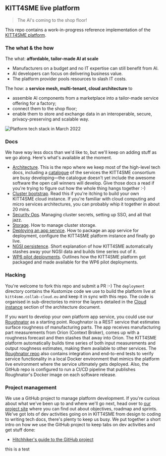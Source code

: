 KITT4SME live platform
----------------------
> The AI's coming to the shop floor!

This repo contains a work-in-progress reference implementation of the
[KITT4SME platform][k4s].


### The what & the how

The what: **affordable, tailor-made AI at scale**

* Manufacturers on a budget and no IT expertise can still benefit
  from AI.
* AI developers can focus on delivering business value.
* The platform provider pools resources to slash IT costs.

The how: a **service mesh, multi-tenant, cloud architecture** to

* assemble AI components from a marketplace into a tailor-made
  service offering for a factory;
* connect them to the shop floor;
* enable them to store and exchange data in an interoperable,
  secure, privacy-preserving and scalable way.

![Platform tech stack in March 2022][dia.tech-stack]


### Docs

We have way less docs than we'd like to, but we'll keep on adding
stuff as we go along. Here's what's available at the moment.

* [Architecture][arch]. This is the repo where we keep most of the
  high-level tech docs, including a [catalogue][arch.catalogue] of
  the services the KITT4SME consortium are busy developing—the catalogue
  doesn't yet include the awesome software the open call winners will
  develop. Give those docs a read if you're trying to figure out how
  the whole thing hangs together :-)
* [Cluster bootstrap][boot]. Read this if you're itching to build
  your own KITT4SME cloud instance. If you're familiar with cloud
  computing and micro services architectures, you can probably whip
  it together in about 20 mins.
* [Security Ops][sec]. Managing cluster secrets, setting up SSO,
  and all that jazz.
* [Storage][storage]. How to manage cluster storage.
* [Deploying an app service][app-deployment]. How to package an app
  service for deployment, configure the KITT4SME platform instance
  and finally go live.
* [NGSI persistence][ngsi-p]. Short explanation of how KITT4SME
  automatically stashes away your NGSI data and builds time series
  out of it.
* [WP6 pilot deployments][wp6.trials]. Outlines how the KITT4SME
  platform got packaged and made available for the WP6 pilot
  deployments.


### Hacking

You're welcome to fork this repo and submit a PR :-) The `deployment`
directory contains the Kustomize code we use to build the platform
live at `kitt4sme.collab-cloud.eu` and keep it in sync with this repo.
The code is organised in sub-directories to mirror the layers detailed
in the [Cloud instance][arch.cloud] section of the architecture document.

If you want to develop your own platform app service, you could use
our [Roughnator][rtor] as a starting point. Roughnator is a REST service
that estimates surface roughness of manufacturing parts. The app receives
manufacturing part measurements from Orion (Context Broker), comes up
with a roughness forecast and then stashes that away into Orion. The
KITT4SME platform automatically builds time series of both input measurements
and output roughness estimates, making them available to other services.
The [Roughnator repo][rtor] also contains integration and end-to-end
tests to verify service functionality in a local Docker environment
that mimics the platform live environment where the service ultimately
gets deployed. Also, the GitHub repo is configured to run a CI/CD
pipeline that publishes Roughnator's Docker image on each software
release.


### Project management

We use a GitHub project to manage platform development. If you're
curious about what we've been up to and where we'll go next, head
over to [our project site][gh.proj] where you can find out about
objectives, roadmap and sprints. We've got lots of dev activities
going on in KITT4SME from design to coding to writing tech docs,
there's plenty to keep us busy. We put together a short intro on
how we use the GitHub project to keep tabs on dev activities and
get stuff done:

* [Hitchhiker's guide to the GitHub project][gh.proj-docs]




[app-deployment]: ./docs/how-to-deploy-app-svc.md
[arch]: https://github.com/c0c0n3/kitt4sme
[arch.catalogue]: https://github.com/c0c0n3/kitt4sme/blob/master/arch/catalogue/README.md
[arch.cloud]: https://github.com/c0c0n3/kitt4sme/blob/master/arch/mesh/cloud.md
[boot]: ./docs/bootstrap.md
[dia.tech-stack]: ./docs/tech-stack.svg
[gh.proj]: https://github.com/users/c0c0n3/projects/1
[gh.proj-docs]: https://github.com/c0c0n3/kitt4sme/blob/master/plan/hitchhiker/README.md
[k4s]: https://kitt4sme.eu/
[ngsi-p]: ./docs/ngsi-persistence.md
[rtor]: https://github.com/c0c0n3/kitt4sme.roughnator
[sec]: ./docs/security.md
[storage]: ./docs/storage.md
[wp6.trials]: ./docs/wp6-field-trials/README.md

this is a test
